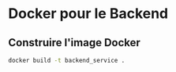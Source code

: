 # Docker pour le Backend

## Construire l'image Docker

```bash
docker build -t backend_service .
```
